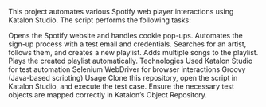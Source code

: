 This project automates various Spotify web player interactions using Katalon Studio. The script performs the following tasks:

Opens the Spotify website and handles cookie pop-ups.
Automates the sign-up process with a test email and credentials.
Searches for an artist, follows them, and creates a new playlist.
Adds multiple songs to the playlist.
Plays the created playlist automatically.
Technologies Used
Katalon Studio for test automation
Selenium WebDriver for browser interactions
Groovy (Java-based scripting)
Usage
Clone this repository, open the script in Katalon Studio, and execute the test case. Ensure the necessary test objects are mapped correctly in Katalon’s Object Repository.
